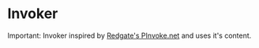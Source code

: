 # Invoker

Important: Invoker inspired by [Redgate's PInvoke.net](http://www.pinvoke.net/index.aspx) and uses it's content.
